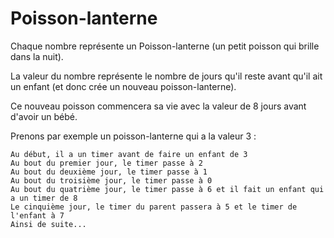 # Poisson-lanterne

Chaque nombre représente un Poisson-lanterne (un petit poisson qui brille dans la nuit).

La valeur du nombre représente le nombre de jours qu'il reste avant qu'il ait un enfant (et donc crée un nouveau poisson-lanterne).

Ce nouveau poisson commencera sa vie avec la valeur de 8 jours avant d'avoir un bébé.

Prenons par exemple un poisson-lanterne qui a la valeur 3 :

    Au début, il a un timer avant de faire un enfant de 3
    Au bout du premier jour, le timer passe à 2
    Au bout du deuxième jour, le timer passe à 1
    Au bout du troisième jour, le timer passe à 0
    Au bout du quatrième jour, le timer passe à 6 et il fait un enfant qui a un timer de 8
    Le cinquième jour, le timer du parent passera à 5 et le timer de l'enfant à 7
    Ainsi de suite...
